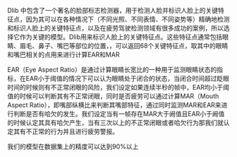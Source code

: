 Dlib 中包含了一个著名的脸部标志检测器，用于检测人脸并标识人脸上的关键特征点，因为其可以在各种情况下（不同光照、不同表情、不同姿势等）精确地检测和标识人脸上的关键特征点，以及在疲劳驾驶检测领域有很多成功的案例，所以选择它作为关键的模型。Dlib用来标识人脸上的关键特征点。这些特征点通常包括眼睛、眉毛、鼻子、嘴巴等部位的位置，，可以返回68个关键特征点，取其中的眼睛和嘴巴相关的点用来进行计算EAR和MAR

EAR（Eye Aspect Ratio）是通过计算眼睛长宽比的一种用于监测眼睛状态的指标，在EAR小于阈值的情况下可以认为眼睛处于闭合的状态，当闭合时间超过眨眼时间的时候则有不正常闭眼的风险，我们设定如果连续半秒的帧中，EAR均小于阈值的时候可以判断其有不正常闭眼，同时是否疲劳可以通过计算MAR（Mouth Aspect Ratio），即嘴部纵横比来判断其嘴部特征，通过同时监测MAR和EAR来进行判断是否有哈欠的发生。我们设定当有一帧存在MAR大于阙值且EAR小于阙值的时候认定其具有哈欠产生，当有三次以上的不正常闭眼或者哈欠行为那我们就认定其有不正常的行为并且进行疲劳警报。

我们的模型在数据集上的精度可以达到90%以上